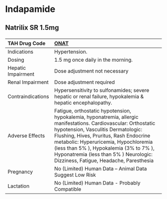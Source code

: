 # Indapamide

## Natrilix SR 1.5mg

##### 

| TAH Drug Code      | [ONAT](https://www.tahsda.org.tw/drugs/hissearch.php?drug_code=ONAT)                                                                                                                                                                                                                                                                                                   |
|:-------------------|:-----------------------------------------------------------------------------------------------------------------------------------------------------------------------------------------------------------------------------------------------------------------------------------------------------------------------------------------------------------------------|
| Indications        | Hypertension.                                                                                                                                                                                                                                                                                                                                                          |
| Dosing             | 1.5 mg once daily in the morning.                                                                                                                                                                                                                                                                                                                                      |
| Hepatic Impairment | Dose adjustment not necessary                                                                                                                                                                                                                                                                                                                                          |
| Renal Impairment   | Dose adjustment required                                                                                                                                                                                                                                                                                                                                               |
| Contraindications  | Hypersensitivity to sulfonamides; severe hepatic or renal failure, hypokalemia & hepatic encephalopathy.                                                                                                                                                                                                                                                               |
| Adverse Effects    | Fatigue, orthostatic hypotension, hypokalemia, hyponatremia, allergic manifestations. Cardiovascular: Orthostatic hypotension, Vasculitis Dermatologic: Flushing, Hives, Pruritus, Rash Endocrine metabolic: Hyperuricemia, Hypochloremia (less than 5% ), Hypokalemia (3% to 7% ), Hyponatremia (less than 5% ) Neurologic: Dizziness, Fatigue, Headache, Paresthesia |
| Pregnancy          | No (Limited) Human Data – Animal Data Suggest Low Risk                                                                                                                                                                                                                                                                                                                 |
| Lactation          | No (Limited) Human Data - Probably Compatible                                                                                                                                                                                                                                                                                                                          |

